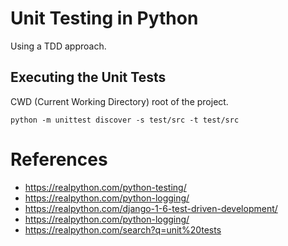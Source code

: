 # Unit Testing in Python

Using a TDD approach.

## Executing the Unit Tests

CWD (Current Working Directory) root of the project.

`python -m unittest discover -s test/src -t test/src`

# References

- https://realpython.com/python-testing/
- https://realpython.com/python-logging/
- https://realpython.com/django-1-6-test-driven-development/
- https://realpython.com/python-logging/
- https://realpython.com/search?q=unit%20tests